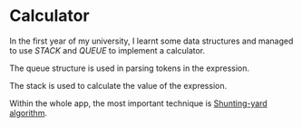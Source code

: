 Calculator
==================

In the first year of my university, I learnt some data structures and managed to use *STACK* and *QUEUE* to implement a calculator.

The queue structure is used in parsing tokens in the expression.

The stack is used to calculate the value of the expression.

Within the whole app, the most important technique is [Shunting-yard algorithm](http://en.wikipedia.org/wiki/Shunting-yard_algorithm).
